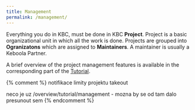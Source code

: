 ```yaml
---
title: Management
permalink: /management/
---
```


Everything you do in KBC, must be done in KBC **Project**. Project is a basic
organizational unit in which all the work is done. Projects are grouped
into **Ogranizatons** which are assigned to **Maintainers**. A maintainer is usually 
a Keboola Partner. 

A brief overview of the project management features is available in the
corresponding part of the [Tutorial](/overview/tutorial/management/).

{% comment %}
notifikace
limity projektu
takeout

neco je uz /overview/tutorial/management - mozna by se od tam dalo presunout sem
{% endcomment %}
